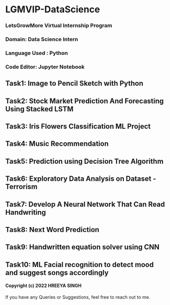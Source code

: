 # LGMVIP-DataScience
### LetsGrowMore Virtual Internship Program
### Domain: Data Science Intern
### Language Used : Python
### Code Editor: Jupyter Notebook
## Task1: Image to Pencil Sketch with Python
## Task2: Stock Market Prediction And Forecasting Using Stacked LSTM
## Task3: Iris Flowers Classification ML Project
## Task4: Music Recommendation
## Task5: Prediction using Decision Tree  Algorithm
## Task6: Exploratory Data Analysis on Dataset - Terrorism
## Task7: Develop A Neural Network That Can Read Handwriting
## Task8: Next Word Prediction
## Task9: Handwritten equation solver using CNN
## Task10: ML Facial recognition to detect mood and suggest songs accordingly 
#### Copyright (c) 2022 HREEYA SINGH
If you have any Queries or Suggestions, feel free to reach out to me.
